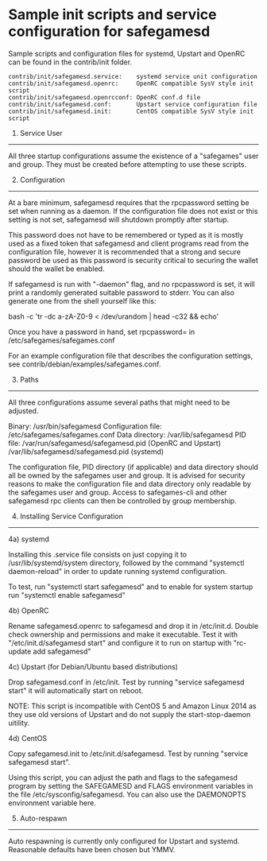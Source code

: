 Sample init scripts and service configuration for safegamesd
==========================================================

Sample scripts and configuration files for systemd, Upstart and OpenRC
can be found in the contrib/init folder.

    contrib/init/safegamesd.service:    systemd service unit configuration
    contrib/init/safegamesd.openrc:     OpenRC compatible SysV style init script
    contrib/init/safegamesd.openrcconf: OpenRC conf.d file
    contrib/init/safegamesd.conf:       Upstart service configuration file
    contrib/init/safegamesd.init:       CentOS compatible SysV style init script

1. Service User
---------------------------------

All three startup configurations assume the existence of a "safegames" user
and group.  They must be created before attempting to use these scripts.

2. Configuration
---------------------------------

At a bare minimum, safegamesd requires that the rpcpassword setting be set
when running as a daemon.  If the configuration file does not exist or this
setting is not set, safegamesd will shutdown promptly after startup.

This password does not have to be remembered or typed as it is mostly used
as a fixed token that safegamesd and client programs read from the configuration
file, however it is recommended that a strong and secure password be used
as this password is security critical to securing the wallet should the
wallet be enabled.

If safegamesd is run with "-daemon" flag, and no rpcpassword is set, it will
print a randomly generated suitable password to stderr.  You can also
generate one from the shell yourself like this:

bash -c 'tr -dc a-zA-Z0-9 < /dev/urandom | head -c32 && echo'

Once you have a password in hand, set rpcpassword= in /etc/safegames/safegames.conf

For an example configuration file that describes the configuration settings,
see contrib/debian/examples/safegames.conf.

3. Paths
---------------------------------

All three configurations assume several paths that might need to be adjusted.

Binary:              /usr/bin/safegamesd
Configuration file:  /etc/safegames/safegames.conf
Data directory:      /var/lib/safegamesd
PID file:            /var/run/safegamesd/safegamesd.pid (OpenRC and Upstart)
                     /var/lib/safegamesd/safegamesd.pid (systemd)

The configuration file, PID directory (if applicable) and data directory
should all be owned by the safegames user and group.  It is advised for security
reasons to make the configuration file and data directory only readable by the
safegames user and group.  Access to safegames-cli and other safegamesd rpc clients
can then be controlled by group membership.

4. Installing Service Configuration
-----------------------------------

4a) systemd

Installing this .service file consists on just copying it to
/usr/lib/systemd/system directory, followed by the command
"systemctl daemon-reload" in order to update running systemd configuration.

To test, run "systemctl start safegamesd" and to enable for system startup run
"systemctl enable safegamesd"

4b) OpenRC

Rename safegamesd.openrc to safegamesd and drop it in /etc/init.d.  Double
check ownership and permissions and make it executable.  Test it with
"/etc/init.d/safegamesd start" and configure it to run on startup with
"rc-update add safegamesd"

4c) Upstart (for Debian/Ubuntu based distributions)

Drop safegamesd.conf in /etc/init.  Test by running "service safegamesd start"
it will automatically start on reboot.

NOTE: This script is incompatible with CentOS 5 and Amazon Linux 2014 as they
use old versions of Upstart and do not supply the start-stop-daemon uitility.

4d) CentOS

Copy safegamesd.init to /etc/init.d/safegamesd. Test by running "service safegamesd start".

Using this script, you can adjust the path and flags to the safegamesd program by
setting the SAFEGAMESD and FLAGS environment variables in the file
/etc/sysconfig/safegamesd. You can also use the DAEMONOPTS environment variable here.

5. Auto-respawn
-----------------------------------

Auto respawning is currently only configured for Upstart and systemd.
Reasonable defaults have been chosen but YMMV.
